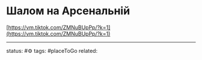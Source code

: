 # Шалом на Арсенальній
[https://vm.tiktok.com/ZMNuBUpPp/?k=1](https://vm.tiktok.com/ZMNuBUpPp/?k=1)  


---
status: #⚙️ 
tags: #placeToGo 
related: 
